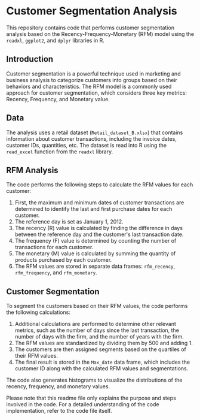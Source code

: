 # Customer Segmentation Analysis

This repository contains code that performs customer segmentation analysis based on the Recency-Frequency-Monetary (RFM) model using the `readxl`, `ggplot2`, and `dplyr` libraries in R.

## Introduction
Customer segmentation is a powerful technique used in marketing and business analysis to categorize customers into groups based on their behaviors and characteristics. The RFM model is a commonly used approach for customer segmentation, which considers three key metrics: Recency, Frequency, and Monetary value.

## Data
The analysis uses a retail dataset (`Retail_dataset_B.xlsx`) that contains information about customer transactions, including the invoice dates, customer IDs, quantities, etc. The dataset is read into R using the `read_excel` function from the `readxl` library.

## RFM Analysis
The code performs the following steps to calculate the RFM values for each customer:

1. First, the maximum and minimum dates of customer transactions are determined to identify the last and first purchase dates for each customer.
2. The reference day is set as January 1, 2012.
3. The recency (R) value is calculated by finding the difference in days between the reference day and the customer's last transaction date.
4. The frequency (F) value is determined by counting the number of transactions for each customer.
5. The monetary (M) value is calculated by summing the quantity of products purchased by each customer.
6. The RFM values are stored in separate data frames: `rfm_recency`, `rfm_frequency`, and `rfm_monetary`.

## Customer Segmentation
To segment the customers based on their RFM values, the code performs the following calculations:

1. Additional calculations are performed to determine other relevant metrics, such as the number of days since the last transaction, the number of days with the firm, and the number of years with the firm.
2. The RFM values are standardized by dividing them by 500 and adding 1.
3. The customers are then assigned segments based on the quartiles of their RFM values.
4. The final result is stored in the `Max_date` data frame, which includes the customer ID along with the calculated RFM values and segmentations.

The code also generates histograms to visualize the distributions of the recency, frequency, and monetary values.

Please note that this readme file only explains the purpose and steps involved in the code. For a detailed understanding of the code implementation, refer to the code file itself.


